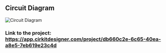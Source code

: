 ## Circuit Diagram

![Circuit Diagram](/documentation/images/circuit_image_v4.svg)

### Link to the project: https://app.cirkitdesigner.com/project/db660c2e-6c65-40ea-a8e5-7eb619e23c4d